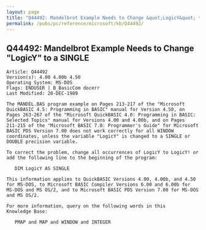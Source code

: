 ```yaml
---
layout: page
title: "Q44492: Mandelbrot Example Needs to Change &quot;LogicY&quot; to a SINGLE"
permalink: /pubs/pc/reference/microsoft/kb/Q44492/
---
```


## Q44492: Mandelbrot Example Needs to Change &quot;LogicY&quot; to a SINGLE

	Article: Q44492
	Version(s): 4.00 4.00b 4.50
	Operating System: MS-DOS
	Flags: ENDUSER | B_BasicCom docerr
	Last Modified: 20-DEC-1989
	
	The MANDEL.BAS program example on Pages 213-217 of the "Microsoft
	QuickBASIC 4.5: Programming in BASIC" manual for Version 4.50, on
	Pages 263-267 of the "Microsoft QuickBASIC 4.0: Programming in BASIC:
	Selected Topics" manual for Versions 4.00 and 4.00b, and on Pages
	211-215 of the "Microsoft BASIC 7.0: Programmer's Guide" for Microsoft
	BASIC PDS Version 7.00 does not work correctly for all WINDOW
	coordinates, unless the variable "LogicY" is changed to a SINGLE or
	DOUBLE precision variable.
	
	To correct the problem, change all occurrences of LogicY to LogicY! or
	add the following line to the beginning of the program:
	
	   DIM LogicY AS SINGLE
	
	This information applies to QuickBASIC Versions 4.00, 4.00b, and 4.50
	for MS-DOS, to Microsoft BASIC Compiler Versions 6.00 and 6.00b for
	MS-DOS and MS OS/2, and to Microsoft BASIC PDS Version 7.00 for MS-DOS
	and MS OS/2.
	
	For more information, query on the following words in this
	Knowledge Base:
	
	   PMAP and MAP and WINDOW and INTEGER
